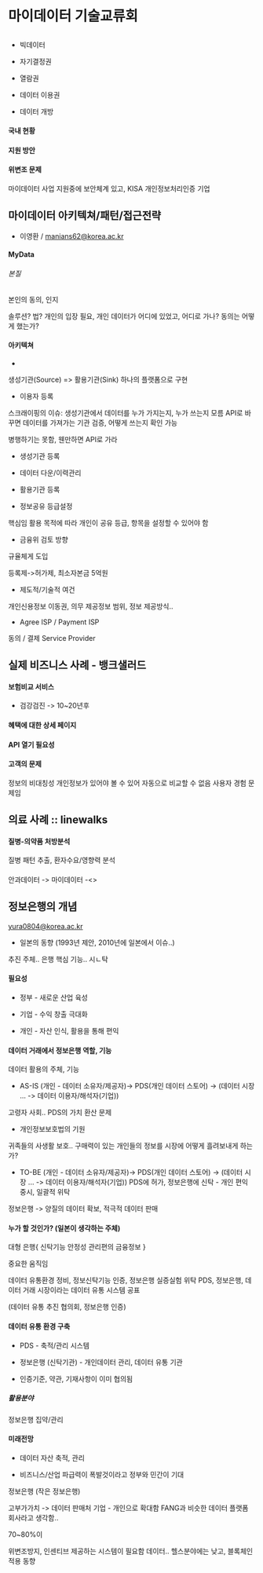 마이데이터 기술교류회
====

##

* 빅데이터

* 자기결정권

* 열람권

* 데이터 이용권

* 데이터 개방

#### 국내 현황

#### 지원 방안

#### 위변조 문제

마이데이터 사업 지원중에 보안체계 있고, KISA 개인정보처리인증 기업

## 마이데이터 아키텍쳐/패턴/접근전략

* 이영환 / manians62@korea.ac.kr

#### MyData

###### 본질

본인의 동의, 인지


솔루션? 법?
개인의 입장 필요, 
개인 데이터가 어디에 있었고, 어디로 가나?
동의는 어떻게 했는가?

#### 아키텍쳐

* 

생성기관(Source) => 활용기관(Sink)
하나의 플랫폼으로 구현

* 이용자 등록

스크래이핑의 이슈: 생성기관에서 데이터를 누가 가지는지, 누가 쓰는지 모름
API로 바꾸면 데이터를 가져가는 기관 검증, 어떻게 쓰는지 확인 가능

병행하기는 못함, 웬만하면 API로 가라

* 생성기관 등록

* 데이터 다운/이력관리

* 활용기관 등록

* 정보공유 등급설정

핵심임
활용 목적에 따라 개인이 공유 등급, 항목을 설정할 수 있어야 함

* 금융위 검토 방향

규율체게 도입

등록제->허가제, 최소자본금 5억원

* 제도적/기술적 여건

개인신용정보 이동권, 의무 제공정보 범위, 정보 제공방식..

* Agree ISP / Payment ISP

동의 / 결제 Service Provider

## 실제 비즈니스 사례 - 뱅크샐러드

#### 보험비교 서비스

* 검강검진 -> 10~20년후 

#### 혜택에 대한 상세 페이지

#### API 열기 필요성

#### 고객의 문제

정보의 비대칭성
개인정보가 있어야 볼 수 있어 자동으로 비교할 수 없음
사용자 경험 문제임

## 의료 사례 :: linewalks

#### 질병-의약품 처방분석

질병 패턴 추출, 환자수요/영향력 분석

#### 

안과데이터 -> 마이데이터 -<>

## 정보은행의 개념

yura0804@korea.ac.kr

* 일본의 동향 (1993년 제안, 2010년에 일본에서 이슈..)

추진 주체.. 은행
핵심 기능.. 시ㄴ탁

#### 필요성

* 정부 - 새로운 산업 육성

* 기업 - 수익 창출 극대화

* 개인 - 자산 인식, 활용을 통해 편익

#### 데이터 거래에서 정보은행 역할, 기능

데이터 활용의 주체, 기능

* AS-IS
(개인 - 데이터 소유자/제공자)-> PDS(개인 데이터 스토어) -> (데이터 시장 ... -> 데이터 이용자/해석자(기업))

고령자 사회.. PDS의 가치 환산 문제

* 개인정보보호법의 기원

귀족들의 사생활 보호..
구매력이 있는 개인들의 정보를 시장에 어떻게 흘려보내게 하는가?

* TO-BE
(개인 - 데이터 소유자/제공자)-> PDS(개인 데이터 스토어) -> (데이터 시장 ... -> 데이터 이용자/해석자(기업))
PDS에 허가, 정보은행에 신탁 - 개인 편익 중시, 일괄적 위탁

정보은행 -> 양질의 데이터 확보, 적극적 데이터 판매

#### 누가 할 것인가? (일본이 생각하는 주체)

대형 은행{
    신탁기능
    안정성
    관리편의
    금융정보
}

중요한 움직임

데이터 유통환경 정비, 정보신탁기능 인증, 정보은행 실증실험 위탁
PDS, 정보은행, 데이터 거래 시장이라는 데이터 유통 시스템 공표

(데이터 유통 추진 협의회, 정보은행 인증)

#### 데이터 유통 환경 구축

* PDS - 축적/관리 시스템

* 정보은행 (신탁기관) - 개인데이터 관리, 데이터 유통 기관

* 인증기준, 약관, 기재사항이 이미 협의됨

##### 활용분야

정보은행 집약/관리

#### 미래전망

* 데이터 자산 축적, 관리

* 비즈니스/산업 파급력이 폭발것이라고 정부와 민간이 기대

정보은행 (작은 정보은행)

고부가가치 -> 데이터 판매처 기업 - 개인으로 확대함
FANG과 비슷한 데이터 플랫폼 회사라고 생각함..


70~80%이 

위변조방지, 인센티브 제공하는 시스템이 필요함
데이터.. 헬스분야에는 낮고, 블록체인 적용 동향



